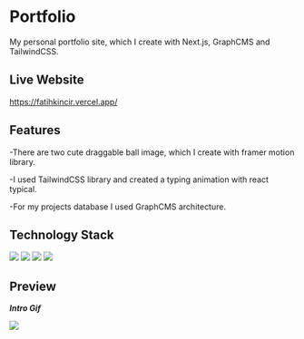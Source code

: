 # Portfolio

My personal portfolio site, which I create with Next.js, GraphCMS and TailwindCSS.

## Live Website
https://fatihkincir.vercel.app/


## Features

-There are two cute draggable ball image, which I create with framer motion library.

-I used TailwindCSS library and created a typing animation with react typical.

-For my projects database I used GraphCMS architecture.

 

## Technology Stack
 <span><img src="https://img.shields.io/badge/GraphCMS-fuchsia?style=for-the-badge&logo=graphcms&logoColor=white"></span>
 <span><img src="https://img.shields.io/badge/JavaScript-yellow?style=for-the-badge&logo=javascript&logoColor=white"></span>
 <span><img src="https://img.shields.io/badge/Next.JS-blue?style=for-the-badge&logo=next.js&logoColor=white"></span>
 <span><img src="https://img.shields.io/badge/Vercel-purple?style=for-the-badge&logo=vercel&logoColor=white"></span>

## Preview
  
   **_Intro Gif_**
  
<img src="public/images/portfolioGif.gif">
  
  <br>
  
  




